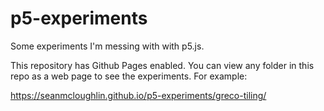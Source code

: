 # p5-experiments

Some experiments I'm messing with with p5.js.

This repository has Github Pages enabled. You can view any folder in this repo as a web page to see the experiments. For example:

https://seanmcloughlin.github.io/p5-experiments/greco-tiling/
